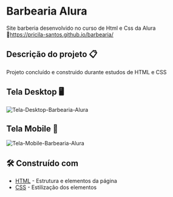 # Barbearia Alura 
 Site barberia desenvolvido no curso de Html e Css da Alura <br>
 🔗https://pricila-santos.github.io/barbearia/
 

## Descrição do projeto 📋
Projeto concluído e construido durante estudos de HTML e CSS
## Tela Desktop 🖥
![Tela-Desktop-Barbearia-Alura](https://user-images.githubusercontent.com/92035697/158253598-3b3105f0-f85a-48b0-a3cd-6095e2165cf0.png)
## Tela Mobile 📱
![Tela-Mobile-Barbearia-Alura](https://user-images.githubusercontent.com/92035697/158253619-ce98b761-99f4-4d51-b814-9ef811bb1ca0.png)

## 🛠️ Construído com
* [HTML](https://developer.mozilla.org/pt-BR/docs/Web/HTML) - Estrutura e elementos da página
* [CSS](https://developer.mozilla.org/pt-BR/docs/Web/CSS) - Estilização dos elementos



